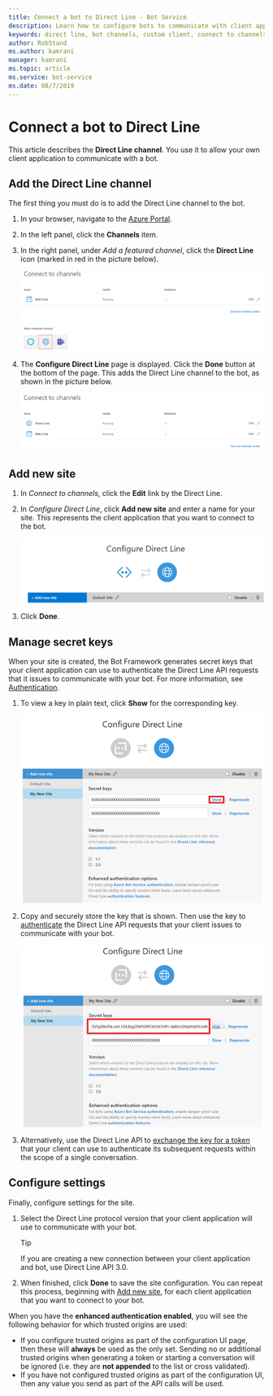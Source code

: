 ```yaml
---
title: Connect a bot to Direct Line - Bot Service
description: Learn how to configure bots to communicate with client applications. See how to use the Direct Line channel for this purpose.
keywords: direct line, bot channels, custom client, connect to channels, configure
author: RobStand
ms.author: kamrani
manager: kamrani
ms.topic: article
ms.service: bot-service
ms.date: 08/7/2019
---
```


# Connect a bot to Direct Line

This article describes the **Direct Line channel**. You use it to allow your own client application to communicate with a bot.

## Add the Direct Line channel

The first thing you must do is to add the Direct Line channel to the bot.

1. In your browser, navigate to the [Azure Portal](https://portal.azure.com/).
1. In the left panel, click the **Channels** item.
1. In the right panel, under *Add a featured channel*, click the **Direct Line** icon (marked in red in the picture below).

    ![Add Direct Line channel](media/bot-service-channel-connect-directline/add-directline-channel.png)

1. The **Configure Direct Line** page is displayed. Click the **Done** button at the bottom of the page. This adds the Direct Line channel to the bot, as shown in the picture below.

    ![Added Direct Line channel](media/bot-service-channel-connect-directline/added-directline-channel.png)

## Add new site

1. In *Connect to channels*, click the **Edit** link by the Direct Line.
1. In *Configure Direct Line*, click **Add new site** and enter a name for your site. This represents the client application that you want to connect to the bot.

    ![Add Direct Line site](media/bot-service-channel-connect-directline/directline-addsite.png)

1. Click **Done**.


## Manage secret keys

When your site is created, the Bot Framework generates secret keys that your client application can use to authenticate the Direct Line API requests that it issues to communicate with your bot. For more information, see [Authentication](~/rest-api/bot-framework-rest-direct-line-3-0-authentication.md).

1. To view a key in plain text, click **Show** for the corresponding key.

    ![Show Direct Line key](media/bot-service-channel-connect-directline/directline-showkey.png)

1. Copy and securely store the key that is shown. Then use the key to [authenticate](~/rest-api/bot-framework-rest-direct-line-3-0-authentication.md) the Direct Line API requests that your client issues to communicate with your bot.

    ![Copy Direct Line key](media/bot-service-channel-connect-directline/directline-copykey.png)

1. Alternatively, use the Direct Line API to [exchange the key for a token](~/rest-api/bot-framework-rest-direct-line-3-0-authentication.md#generate-token) that your client can use to authenticate its subsequent requests within the scope of a single conversation.

## Configure settings

Finally, configure settings for the site.

1. Select the Direct Line protocol version that your client application will use to communicate with your bot.

    > [!TIP]
    > If you are creating a new connection between your client application and bot, use Direct Line API 3.0.

1. When finished, click **Done** to save the site configuration. You can repeat this process, beginning with [Add new site](#add-new-site), for each client application that you want to connect to your bot.

When you have the **enhanced authentication enabled**, you will see the following behavior for which trusted origins are used:

- If you configure trusted origins as part of the configuration UI page, then these will **always** be used as the only set. Sending no or additional trusted origins when generating a token or starting a conversation will be ignored (i.e. they are **not appended** to the list or cross validated).
- If you have not configured trusted origins as part of the configuration UI, then any value you send as part of the API calls will be used.